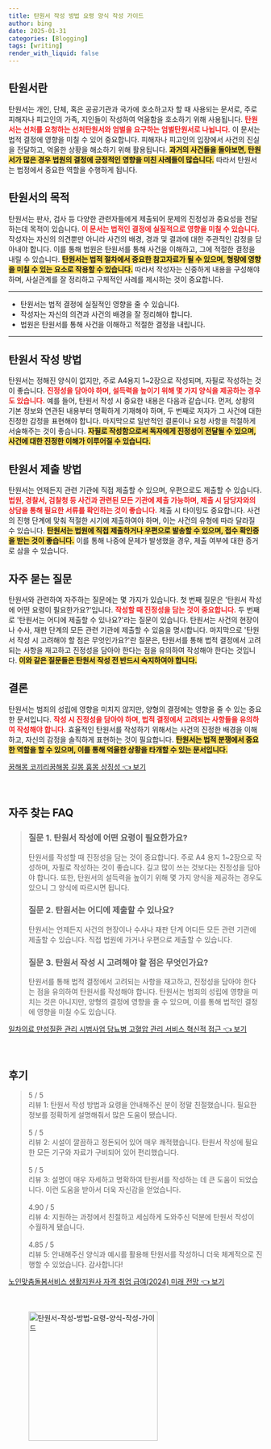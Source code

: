```yaml
---
title: 탄원서 작성 방법 요령 양식 작성 가이드
author: bing
date: 2025-01-31
categories: [Blogging]
tags: [writing]
render_with_liquid: false
---
```



<h2 id='탄원서란'>탄원서란</h2>

<p>탄원서는 개인, 단체, 혹은 공공기관과 국가에 호소하고자 할 때 사용되는 문서로, 주로 피해자나 피고인의 가족, 지인들이 작성하여 억울함을 호소하기 위해 사용됩니다. <b><span style="color: #ee2323;">탄원서는 선처를 요청하는 선처탄원서와 엄벌을 요구하는 엄벌탄원서로 나뉩니다.</span></b> 이 문서는 법적 결정에 영향을 미칠 수 있어 중요합니다. 피해자나 피고인의 입장에서 사건의 진실을 전달하고, 억울한 상황을 해소하기 위해 활용됩니다. <b><span style="background-color: #ffe066;">과거의 사건들을 돌아보면, 탄원서가 많은 경우 법원의 결정에 긍정적인 영향을 미친 사례들이 많습니다.</span></b> 따라서 탄원서는 법정에서 중요한 역할을 수행하게 됩니다.</p>

<h2 id='탄원서의 목적'>탄원서의 목적</h2>

<p>탄원서는 판사, 검사 등 다양한 관련자들에게 제출되어 문제의 진정성과 중요성을 전달하는데 목적이 있습니다. <b><span style="color: #ee2323;">이 문서는 법적인 결정에 실질적으로 영향을 미칠 수 있습니다.</span></b> 작성자는 자신의 의견뿐만 아니라 사건의 배경, 경과 및 결과에 대한 주관적인 감정을 담아내야 합니다. 이를 통해 법원은 탄원서를 통해 사건을 이해하고, 그에 적절한 결정을 내릴 수 있습니다. <b><span style="background-color: #ffe066;">탄원서는 법적 절차에서 중요한 참고자료가 될 수 있으며, 형량에 영향을 미칠 수 있는 요소로 작용할 수 있습니다.</span></b> 따라서 작성자는 신중하게 내용을 구성해야 하며, 사실관계를 잘 정리하고 구체적인 사례를 제시하는 것이 중요합니다.</p>

<hr />

<ul>
    <li>탄원서는 법적 결정에 실질적인 영향을 줄 수 있습니다.</li>
    <li>작성자는 자신의 의견과 사건의 배경을 잘 정리해야 합니다.</li>
    <li>법원은 탄원서를 통해 사건을 이해하고 적절한 결정을 내립니다.</li>
</ul>

<hr />

<h2 id='탄원서 작성 방법'>탄원서 작성 방법</h2>

<p>탄원서는 정해진 양식이 없지만, 주로 A4용지 1~2장으로 작성되며, 자필로 작성하는 것이 좋습니다. <b><span style="color: #ee2323;">진정성을 담아야 하며, 설득력을 높이기 위해 몇 가지 양식을 제공하는 경우도 있습니다.</span></b> 예를 들어, 탄원서 작성 시 중요한 내용은 다음과 같습니다. 먼저, 상황의 기본 정보와 연관된 내용부터 명확하게 기재해야 하며, 두 번째로 저자가 그 사건에 대한 진정한 감정을 표현해야 합니다. 마지막으로 일반적인 결론이나 요청 사항을 적절하게 서술해주는 것이 좋습니다. <b><span style="background-color: #ffe066;">자필로 작성함으로써 독자에게 진정성이 전달될 수 있으며, 사건에 대한 진정한 이해가 이루어질 수 있습니다.</span></b></p>

<h2 id='탄원서 제출 방법'>탄원서 제출 방법</h2>

<p>탄원서는 언제든지 관련 기관에 직접 제출할 수 있으며, 우편으로도 제출할 수 있습니다. <b><span style="color: #ee2323;">법원, 경찰서, 검찰청 등 사건과 관련된 모든 기관에 제출 가능하며, 제출 시 담당자와의 상담을 통해 필요한 서류를 확인하는 것이 좋습니다.</span></b> 제출 시 타이밍도 중요합니다. 사건의 진행 단계에 맞춰 적절한 시기에 제출하여야 하며, 이는 사건의 유형에 따라 달라질 수 있습니다. <b><span style="background-color: #ffe066;">탄원서는 법원에 직접 제출하거나 우편으로 발송할 수 있으며, 접수 확인증을 받는 것이 좋습니다.</span></b> 이를 통해 나중에 문제가 발생했을 경우, 제출 여부에 대한 증거로 삼을 수 있습니다.</p>

<h2 id='자주 묻는 질문'>자주 묻는 질문</h2>

<p>탄원서와 관련하여 자주하는 질문에는 몇 가지가 있습니다. 첫 번째 질문은 '탄원서 작성에 어떤 요령이 필요한가요?'입니다. <b><span style="color: #ee2323;">작성할 때 진정성을 담는 것이 중요합니다.</span></b> 두 번째로 '탄원서는 어디에 제출할 수 있나요?'라는 질문이 있습니다. 탄원서는 사건의 현장이나 수사, 재판 단계의 모든 관련 기관에 제출할 수 있음을 명시합니다. 마지막으로 '탄원서 작성 시 고려해야 할 점은 무엇인가요?'란 질문은, 탄원서를 통해 법적 결정에서 고려되는 사항을 재고하고 진정성을 담아야 한다는 점을 유의하여 작성해야 한다는 것입니다. <b><span style="background-color: #ffe066;">이와 같은 질문들은 탄원서 작성 전 반드시 숙지하여야 합니다.</span></b></p>

<h2 id='결론'>결론</h2>

<p>탄원서는 범죄의 성립에 영향을 미치지 않지만, 양형의 결정에는 영향을 줄 수 있는 중요한 문서입니다. <b><span style="color: #ee2323;">작성 시 진정성을 담아야 하며, 법적 결정에서 고려되는 사항들을 유의하여 작성해야 합니다.</span></b> 효율적인 탄원서를 작성하기 위해서는 사건의 진정한 배경을 이해하고, 자신의 감정을 솔직하게 표현하는 것이 필요합니다. <b><span style="background-color: #ffe066;">탄원서는 법적 분쟁에서 중요한 역할을 할 수 있으며, 이를 통해 억울한 상황을 타개할 수 있는 문서입니다.</span></b></p>


<p><a class="click-button" title="꿈해몽 코끼리꿈해몽 길몽 흉몽 상징성" href="https://blackassets.github.io/posts/%EA%BF%88%ED%95%B4%EB%AA%BD-%EC%BD%94%EB%81%BC%EB%A6%AC%EA%BF%88%ED%95%B4%EB%AA%BD-%EA%B8%B8%EB%AA%BD-%ED%9D%89%EB%AA%BD-%EC%83%81%EC%A7%95%EC%84%B1/" rel="dofollow">꿈해몽 코끼리꿈해몽 길몽 흉몽 상징성 👈 보기</a></p><br>
<h2 id='자주_찾는_FAQ'>자주 찾는 FAQ</h2>
<div itemscope="" itemtype="https://schema.org/FAQPage"> 
<blockquote> 
<div itemscope="" itemprop="mainEntity" itemtype="https://schema.org/Question"> 
<h3 itemprop="name">질문 1. 탄원서 작성에 어떤 요령이 필요한가요?</h3> 
<div itemscope="" itemprop="acceptedAnswer" itemtype="https://schema.org/Answer"> 
<span itemprop="text"> 
<p>탄원서를 작성할 때 진정성을 담는 것이 중요합니다. 주로 A4 용지 1~2장으로 작성하며, 자필로 작성하는 것이 좋습니다. 길고 많이 쓰는 것보다는 진정성을 담아야 합니다. 또한, 탄원서의 설득력을 높이기 위해 몇 가지 양식을 제공하는 경우도 있으니 그 양식에 따르시면 됩니다.</p> 
</span> 
</div> 
</div> 

<div itemscope="" itemprop="mainEntity" itemtype="https://schema.org/Question"> 
<h3 itemprop="name">질문 2. 탄원서는 어디에 제출할 수 있나요?</h3> 
<div itemscope="" itemprop="acceptedAnswer" itemtype="https://schema.org/Answer"> 
<span itemprop="text"> 
<p>탄원서는 언제든지 사건의 현장이나 수사나 재판 단계 어디든 모든 관련 기관에 제출할 수 있습니다. 직접 법원에 가거나 우편으로 제출할 수 있습니다.</p> 
</span> 
</div> 
</div> 

<div itemscope="" itemprop="mainEntity" itemtype="https://schema.org/Question"> 
<h3 itemprop="name">질문 3. 탄원서 작성 시 고려해야 할 점은 무엇인가요?</h3> 
<div itemscope="" itemprop="acceptedAnswer" itemtype="https://schema.org/Answer"> 
<span itemprop="text"> 
<p>탄원서를 통해 법적 결정에서 고려되는 사항을 재고하고, 진정성을 담아야 한다는 점을 유의하여 탄원서를 작성해야 합니다. 탄원서는 범죄의 성립에 영향을 미치는 것은 아니지만, 양형의 결정에 영향을 줄 수 있으며, 이를 통해 법적인 결정에 영향을 미칠 수도 있습니다.</p> 
</span> 
</div> 
</div> 

</blockquote> 
</div>
<p><a class="click-button" title="일차의료 만성질환 관리 시범사업 당뇨병 고혈압 관리 서비스 혁신적 접근" href="https://blackassets.github.io/posts/%EC%9D%BC%EC%B0%A8%EC%9D%98%EB%A3%8C-%EB%A7%8C%EC%84%B1%EC%A7%88%ED%99%98-%EA%B4%80%EB%A6%AC-%EC%8B%9C%EB%B2%94%EC%82%AC%EC%97%85-%EB%8B%B9%EB%87%A8%EB%B3%91-%EA%B3%A0%ED%98%88%EC%95%95-%EA%B4%80%EB%A6%AC-%EC%84%9C%EB%B9%84%EC%8A%A4-%ED%98%81%EC%8B%A0%EC%A0%81-%EC%A0%91%EA%B7%BC/" rel="dofollow">일차의료 만성질환 관리 시범사업 당뇨병 고혈압 관리 서비스 혁신적 접근 👈 보기</a></p><br>
<h2 id='후기'>후기</h2>
<div itemscope itemtype="https://schema.org/Product">
  <blockquote>
  <div itemprop="review" itemscope itemtype="https://schema.org/Review">
      <div itemprop="reviewRating" itemscope itemtype="https://schema.org/Rating"> <span itemprop="ratingValue">5</span> / <span itemprop="bestRating">5</span> </div>
      <span itemprop="reviewBody">리뷰 1: 탄원서 작성 방법과 요령을 안내해주신 분이 정말 친절했습니다. 필요한 정보를 정확하게 설명해줘서 많은 도움이 됐습니다.</span>
  </div>
  <br>
  <div itemprop="review" itemscope itemtype="https://schema.org/Review">
      <div itemprop="reviewRating" itemscope itemtype="https://schema.org/Rating"> <span itemprop="ratingValue">5</span> / <span itemprop="bestRating">5</span> </div>
      <span itemprop="reviewBody">리뷰 2: 시설이 깔끔하고 정돈되어 있어 매우 쾌적했습니다. 탄원서 작성에 필요한 모든 기구와 자료가 구비되어 있어 편리했습니다.</span>
  </div>
  <br>
  <div itemprop="review" itemscope itemtype="https://schema.org/Review">
      <div itemprop="reviewRating" itemscope itemtype="https://schema.org/Rating"> <span itemprop="ratingValue">5</span> / <span itemprop="bestRating">5</span> </div>
      <span itemprop="reviewBody">리뷰 3: 설명이 매우 자세하고 명확하여 탄원서를 작성하는 데 큰 도움이 되었습니다. 이런 도움을 받아서 더욱 자신감을 얻었습니다.</span>
  </div>
  <br>
  <div itemprop="review" itemscope itemtype="https://schema.org/Review">
      <div itemprop="reviewRating" itemscope itemtype="https://schema.org/Rating"> <span itemprop="ratingValue">4.90</span> / <span itemprop="bestRating">5</span> </div>
      <span itemprop="reviewBody">리뷰 4: 지원하는 과정에서 친절하고 세심하게 도와주신 덕분에 탄원서 작성이 수월하게 됐습니다.</span>
  </div>
  <br>
  <div itemprop="review" itemscope itemtype="https://schema.org/Review">
      <div itemprop="reviewRating" itemscope itemtype="https://schema.org/Rating"> <span itemprop="ratingValue">4.85</span> / <span itemprop="bestRating">5</span> </div>
      <span itemprop="reviewBody">리뷰 5: 안내해주신 양식과 예시를 활용해 탄원서를 작성하니 더욱 체계적으로 진행할 수 있었습니다. 감사합니다!</span>
  </div>
  </blockquote>
</div>
<p><a class="click-button" title="노인맞춤돌봄서비스 생활지원사 자격 취업 급여(2024) 미래 전망" href="https://blackassets.github.io/posts/%EB%85%B8%EC%9D%B8%EB%A7%9E%EC%B6%A4%EB%8F%8C%EB%B4%84%EC%84%9C%EB%B9%84%EC%8A%A4-%EC%83%9D%ED%99%9C%EC%A7%80%EC%9B%90%EC%82%AC-%EC%9E%90%EA%B2%A9-%EC%B7%A8%EC%97%85-%EA%B8%89%EC%97%AC(2024)-%EB%AF%B8%EB%9E%98-%EC%A0%84%EB%A7%9D/" rel="dofollow">노인맞춤돌봄서비스 생활지원사 자격 취업 급여(2024) 미래 전망 👈 보기</a></p><br>
<figure class="image"><img src="https://blackassets.github.io/assets/img/thumbnail/탄원서-작성-방법-요령-양식-작성-가이드.webp" alt="탄원서-작성-방법-요령-양식-작성-가이드" width="256" height="256"></figure>